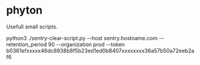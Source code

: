 # phyton
Usefull small scripts. 

python3 ./sentry-clear-script.py --host sentry.hostname.com --retention_period 90 --organization prod --token b0361efxxxxx46dc8938b8f5b23ed1ed0b8407xxxxxxxx36a57b50a72eeb2af6

